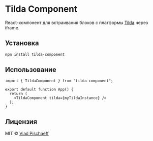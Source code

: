 # Tilda Component

React-компонент для встраивания блоков с платформы [Tilda](https://tilda.cc) через iframe.

## Установка

```bash
npm install tilda-component
```

## Использование

```tsx
import { TildaComponent } from "tilda-component";

export default function App() {
  return (
    <TildaComponent tilda={myTildaInstance} />
  );
}
```

## Лицензия

MIT © [Vlad Pischaeff](https://github.com/Vlad-Pischaeff)
